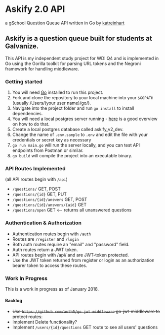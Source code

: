 # Askify 2.0 API 
a gSchool Question Queue API
written in Go by [katreinhart](kat.reinhart@gmail.com)

## Askify is a question queue built for students at Galvanize.  
This API is my independent study project for WDI Q4 and is implemented in Go using the Gorilla toolkit for parsing URL tokens and the Negroni framework for handling middleware. 

### Getting started
1. You will need [Go](http://golang.org) installed to run this project. 
1. Fork and clone the repository to your local machine into your ```$GOPATH``` (usually /Users/(your user name)/go/).
1. Navigate into the project folder and run ```go install``` to install dependencies. 
1. You will need a local postgres server running - [here](https://launchschool.com/blog/how-to-install-postgresql-on-a-mac) is a good overview on how to do that.
1. Create a local postgres database called askify_v2_dev. 
1. Change the name of ```.env.sample``` to ```.env``` and edit the file with your credentials or secret key as necessary
1. ```go run main.go``` will run the server locally, and you can test API endpoints from Postman or similar. 
1. ```go build``` will compile the project into an executable binary. 

### API Routes Implemented 
(all API routes begin with ```/api```)
* ```/questions/``` GET, POST
* ```/questions/{id}``` GET, PUT
* ```/questions/{id}/answers``` GET, POST
* ```/questions/{id}/answers/{aid}``` GET
* ```/questions/open``` GET <-- returns all unanswered questions

### Authentication & Authorization
* Authentication routes begin with ```/auth```
* Routes are ```/register``` and ```/login```
* Both auth routes require an "email" and "password" field.
* Auth routes return a JWT token.
* API routes begin with /api/ and are JWT-token protected.
* Use the JWT token returned from register or login as an authorization bearer token to access these routes. 

### Work In Progress
This is a work in progress as of January 2018. 

#### Backlog
* ~~Use ```https://github.com/auth0/go-jwt-middleware``` go-jwt-middleware to protect routes.~~
* Implement Delete functionality? 
* Implement ```/users/{id}/questions``` GET route to see all users' questions

